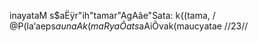 inayataM s$aËÿr"ih"tamar"AgAãe"Sata: k{(tama, /
@P(la‘aeps$aunaA k(maR yaÔats$aAiÔvak(maucyatae //23//